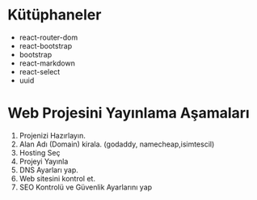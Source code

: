 # Kütüphaneler

- react-router-dom
- react-bootstrap
- bootstrap
- react-markdown
- react-select
- uuid

# Web Projesini Yayınlama Aşamaları

1. Projenizi Hazırlayın.
2. Alan Adı (Domain) kirala. (godaddy, namecheap,isimtescil)
3. Hosting Seç
4. Projeyi Yayınla
5. DNS Ayarları yap.
6. Web sitesini kontrol et.
7. SEO Kontrolü ve Güvenlik Ayarlarını yap
